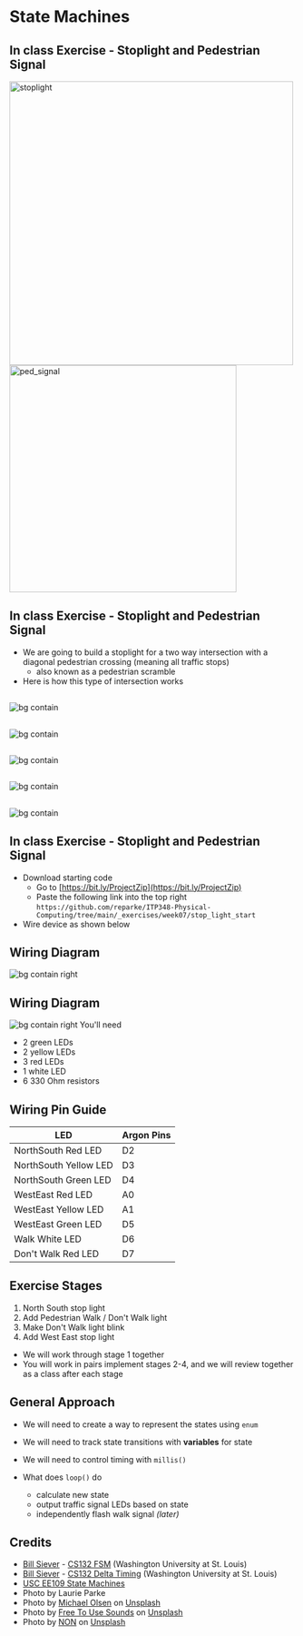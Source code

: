 <!-- headingDivider: 2 -->

<!-- old version -- uses single LEDS not RGB -->

# State Machines

## In class Exercise - Stoplight and Pedestrian Signal 

<img src="lecture_state_machines_stoplight.assets/stoplight.jpg" alt="stoplight" style="height:500px;" /> <img src="lecture_state_machines_stoplight.assets/ped_signal.jpg" alt="ped_signal" style="width:400px;" />

## In class Exercise - Stoplight and Pedestrian Signal

* We are going to build a stoplight for a two way intersection with a diagonal pedestrian crossing (meaning all traffic stops)
  * also known as a pedestrian scramble
* Here is how this type of intersection works

## 

![bg contain](lecture_state_machines_stoplight.assets/north-south-green.png)
## 

![bg contain](lecture_state_machines_stoplight.assets/north-south-yellow.png)

## 

![bg contain](lecture_state_machines_stoplight.assets/east-west-green.png)
## 

![bg contain](lecture_state_machines_stoplight.assets/east-west-yellow.png)

## 

![bg contain](lecture_state_machines_stoplight.assets/pedestrian-walk.png)

## In class Exercise - Stoplight and Pedestrian Signal


* Download starting code
  * Go to [https://bit.ly/ProjectZip](https://bit.ly/ProjectZip)
  * Paste the following link into the top right
```https://github.com/reparke/ITP348-Physical-Computing/tree/main/_exercises/week07/stop_light_start```
* Wire device as shown below

## Wiring Diagram
![bg contain right](lecture_state_machines_stoplight.assets/stoplight_bb.png)

## Wiring Diagram
![bg contain right](lecture_state_machines_stoplight.assets/IMG_8948.jpg)
You'll need

* 2 green LEDs
* 2 yellow LEDs
* 3 red LEDs
* 1 white LED
* 6 330 Ohm resistors

<!-- <img src="lecture_finite_state_machines.assets/IMG_8948.jpg" alt="IMG_8948" style="height:500px;" /> -->

## Wiring Pin Guide

| LED                   | Argon Pins |
| ---------------------------- | ---- |
| NorthSouth Red LED      | D2     |
| NorthSouth Yellow LED  | D3      |
| NorthSouth Green LED  | D4      |
| WestEast Red LED    |   A0   |
| WestEast Yellow LED  |     A1 |
| WestEast Green LED   | D5     |
| Walk White LED     |  D6    |
| Don't Walk Red LED   |  D7    |

## Exercise Stages
1. North South stop light
2. Add Pedestrian Walk / Don't Walk light
3. Make Don't Walk light blink
4. Add West East stop light

* We will work through stage 1 together
* You will work in pairs implement stages 2-4, and we will review together as a class after each stage

## General Approach

* We will need to create a way to represent the states using `enum`
* We will need to track state transitions with **variables** for state
* We will need to control timing with `millis()`

* What does `loop()` do
  * calculate new state
  * output traffic signal LEDs based on state
  * independently flash walk signal *(later)*

## Credits

* [Bill Siever](http://siever.info) - [CS132 FSM](http://siever.info/cse132/guides/intro-to-FSMs.html)  (Washington University at St. Louis) 
* [Bill Siever](http://siever.info) - [CS132 Delta Timing](http://siever.info/cse132/weeks/3/)  (Washington University at St. Louis) 
* [USC EE109 State Machines](http://bits.usc.edu/files/ee109/)
* Photo by Laurie Parke
* Photo by [Michael Olsen](https://unsplash.com/@mganeolsen)</a> on [Unsplash](https://unsplash.com/)
* Photo by [Free To Use Sounds](https://unsplash.com/@freetousesoundscom?utm_source=unsplash&utm_medium=referral&utm_content=creditCopyText) on [Unsplash](https://unsplash.com/?utm_source=unsplash&utm_medium=referral&utm_content=creditCopyText)
* Photo by [NON](https://unsplash.com/@non_creation?utm_source=unsplash&utm_medium=referral&utm_content=creditCopyText) on [Unsplash](https://unsplash.com/?utm_source=unsplash&utm_medium=referral&utm_content=creditCopyText)